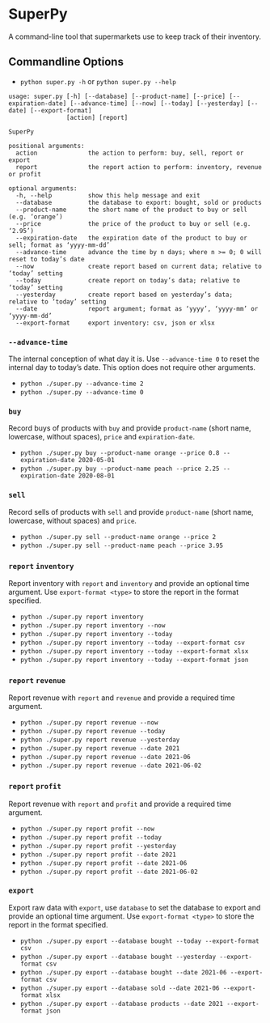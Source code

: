 # SuperPy

A command-line tool that supermarkets use to keep track of their inventory.

## Commandline Options

-   `python super.py -h` or `python super.py --help`

```
usage: super.py [-h] [--database] [--product-name] [--price] [--expiration-date] [--advance-time] [--now] [--today] [--yesterday] [--date] [--export-format]
                [action] [report]

SuperPy

positional arguments:
  action              the action to perform: buy, sell, report or export
  report              the report action to perform: inventory, revenue or profit

optional arguments:
  -h, --help          show this help message and exit
  --database          the database to export: bought, sold or products
  --product-name      the short name of the product to buy or sell (e.g. ‘orange’)
  --price             the price of the product to buy or sell (e.g. ‘2.95’)
  --expiration-date   the expiration date of the product to buy or sell; format as ‘yyyy-mm-dd’
  --advance-time      advance the time by n days; where n >= 0; 0 will reset to today’s date
  --now               create report based on current data; relative to ‘today’ setting
  --today             create report on today’s data; relative to ‘today’ setting
  --yesterday         create report based on yesterday’s data; relative to ‘today’ setting
  --date              report argument; format as ‘yyyy’, ‘yyyy-mm’ or ‘yyyy-mm-dd’
  --export-format     export inventory: csv, json or xlsx
```

### `--advance-time`

The internal conception of what day it is. Use `--advance-time 0` to reset the internal day to today’s date. This option does not require other arguments.

-   `python ./super.py --advance-time 2`
-   `python ./super.py --advance-time 0`

### `buy`

Record buys of products with `buy` and provide `product-name` (short name, lowercase, without spaces), `price` and `expiration-date`.

-   `python ./super.py buy --product-name orange --price 0.8 --expiration-date 2020-05-01`
-   `python ./super.py buy --product-name peach --price 2.25 --expiration-date 2020-08-01`

### `sell`

Record sells of products with `sell` and provide `product-name` (short name, lowercase, without spaces) and `price`.

-   `python ./super.py sell --product-name orange --price 2`
-   `python ./super.py sell --product-name peach --price 3.95`

### `report` `inventory`

Report inventory with `report` and `inventory` and provide an optional time argument.
Use `export-format <type>` to store the report in the format specified.

-   `python ./super.py report inventory`
-   `python ./super.py report inventory --now`
-   `python ./super.py report inventory --today`
-   `python ./super.py report inventory --today --export-format csv`
-   `python ./super.py report inventory --today --export-format xlsx`
-   `python ./super.py report inventory --today --export-format json`

### `report` `revenue`

Report revenue with `report` and `revenue` and provide a required time argument.

-   `python ./super.py report revenue --now`
-   `python ./super.py report revenue --today`
-   `python ./super.py report revenue --yesterday`
-   `python ./super.py report revenue --date 2021`
-   `python ./super.py report revenue --date 2021-06`
-   `python ./super.py report revenue --date 2021-06-02`

### `report` `profit`

Report revenue with `report` and `profit` and provide a required time argument.

-   `python ./super.py report profit --now`
-   `python ./super.py report profit --today`
-   `python ./super.py report profit --yesterday`
-   `python ./super.py report profit --date 2021`
-   `python ./super.py report profit --date 2021-06`
-   `python ./super.py report profit --date 2021-06-02`

### `export`

Export raw data with `export`, use `database` to set the database to export and provide an optional time argument.
Use `export-format <type>` to store the report in the format specified.

-   `python ./super.py export --database bought --today --export-format csv`
-   `python ./super.py export --database bought --yesterday --export-format csv`
-   `python ./super.py export --database bought --date 2021-06 --export-format csv`
-   `python ./super.py export --database sold --date 2021-06 --export-format xlsx`
-   `python ./super.py export --database products --date 2021 --export-format json`
